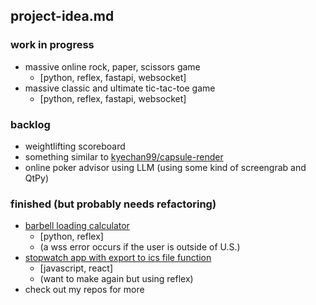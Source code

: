 ## project-idea.md

### work in progress
- massive online rock, paper, scissors game 
  - [python, reflex, fastapi, websocket]
- massive classic and ultimate tic-tac-toe game
  - [python, reflex, fastapi, websocket]
 
### backlog

- weightlifting scoreboard
- something similar to [kyechan99/capsule-render](https://github.com/kyechan99/capsule-render)
- online poker advisor using LLM (using some kind of screengrab and QtPy)


### finished (but probably needs refactoring)

- [barbell loading calculator](https://blc-reflex-gold-moon.reflex.run/)
  - [python, reflex]
  - (a wss error occurs if the user is outside of U.S.)
- [stopwatch app with export to ics file function](https://inspiring-cupcake-f443e6.netlify.app/)
  - [javascript, react]
  - (want to make again but using reflex)
- check out my repos for more
